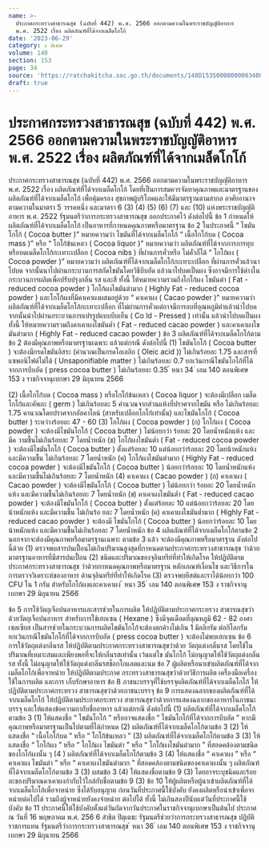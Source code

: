 ```yaml
---
name: >-
  ประกาศกระทรวงสาธารณสุข (ฉบับที่ 442) พ.ศ. 2566 ออกตามความในพระราชบัญญัติอาหาร
  พ.ศ. 2522 เรื่อง ผลิตภัณฑ์ที่ได้จากเมล็ดโกโก้
date: '2023-06-29'
category: ง พิเศษ
volume: 140
section: 153
page: 34
source: 'https://ratchakitcha.soc.go.th/documents/140D153S0000000003400.pdf'
draft: true
---
```


# ประกาศกระทรวงสาธารณสุข (ฉบับที่ 442) พ.ศ. 2566 ออกตามความในพระราชบัญญัติอาหาร พ.ศ. 2522 เรื่อง ผลิตภัณฑ์ที่ได้จากเมล็ดโกโก้

ประกาศกระทรวงสาธารณสุข (ฉบับที่ 442) พ.ศ. 2566 ออกตามความในพระราชบัญญัติอาหาร พ.ศ. 2522 เรื่อง ผลิตภัณฑ์ที่ได้จากเมล็ดโกโก้ โดยที่เป็นการสมควรจัดทาคุณภาพและมาตรฐานของผลิตภัณฑ์ที่ได้จากเมล็ดโกโก้ เพื่อคุ้มครอง สุขภาพผู้บริโภคและให้มีมาตรฐานตามสากล อาศัยอานาจตามความในมาตรา 5 วรรคหนึ่ง และมาตรา 6 (3) (4) (5) (6) (7) และ (10) แห่งพระราชบัญญัติอาหาร พ.ศ. 2522 รัฐมนตรีว่าการกระทรวงสาธารณสุข ออกประกาศไว้ ดังต่อไปนี้ ข้อ 1 กำหนดให้ผลิตภัณฑ์ที่ได้จากเมล็ดโกโก้ เป็นอาหารที่กาหนดคุณภาพหรือมาตรฐาน ข้อ 2 ในประกาศนี้ “ ไขมันโกโก้ ( Cocoa butter )” หมายความว่า ไขมันที่ได้จากเมล็ดโกโก้ “ เนื้อโกโก้บด ( Cocoa mass )” หรือ “ โกโก้ข้นเหลว ( Cocoa liquor )” หมายความว่า ผลิตภัณฑ์ที่ได้จากการการทุบหรือบดเมล็ดโกโก้กะเทาะเปลือก ( Cocoa nibs ) ที่ผ่านการคั่วหรือ ไม่คั่วก็ได้ “ โกโก้ผง ( Cocoa powder )” หมายความว่า ผลิตภัณฑ์ที่ได้จากเมล็ดโกโก้กะเทาะเปลือก ที่ผ่านการคั่วแล้วนาไปบด จากนั้นนาไปผ่านกระบวนการสกัดไขมันโดยวิธีบีบอัด แล้วนาไปบดเป็นผง ซึ่งอาจมีการใช้ด่างในกระบวนการผลิตเพื่อปรับปรุงกลิ่น รส และสี ทั้งนี้ ให้หมายความรวมถึงโกโก้ผง ไขมันต่า ( Fat - reduced cocoa powder ) โกโก้ผงไขมันต่ามาก ( Highly Fat - reduced cocoa powder ) และโกโก้ผงที่มีคาเคาผงผสมอยู่ด้วย “ คาเคาผง ( Cacao powder )” หมายความว่า ผลิตภัณฑ์ที่ได้จากเมล็ดโกโก้กะเทาะเปลือก ที่ไม่ผ่านการคั่วแต่อาจมีการอบที่อุณหภูมิต่าแล้วนำไปบด จากนั้นนำไปผ่านกระบวนการแปรรูปแบบบีบเย็น ( Co ld - Pressed ) เท่านั้น แล้วนำไปบดเป็นผง ทั้งนี้ ให้หมายความรวมถึงคาเคาผงไขมันต่ำ ( Fat - reduced cacao powder ) และคาเคาผงไขมันต่ามาก ( Highly Fat - reduced cacao powder ) ข้อ 3 ผลิตภัณฑ์ที่ได้จากเมล็ดโกโก้ตามข้อ 2 ต้องมีคุณภาพหรือมาตรฐานเฉพาะ แล้วแต่กรณี ดังต่อไปนี้ (1) ไขมันโกโก้ ( Cocoa butter ) จะต้องมีกรดไขมันอิสระ (คำนวณเป็นกรดโอเลอิก ( Oleic acid )) ไม่เกินร้อยละ 1.75 และสารที่แซพอนิไฟด์ไม่ได้ ( Unsaponifiable matter ) ไม่เกินร้อยละ 0.7 ยกเว้นกรณีไขมันโกโก้ที่ได้จากการบีบอัด ( press cocoa butter ) ไม่เกินร้อยละ 0.35 ้ หนา 34 ่ เลม 140 ตอนพิเศษ 153 ง ราชกิจจานุเบกษา 29 มิถุนายน 2566

(2) เนื้อโกโก้บด ( Cocoa mass ) หรือโกโก้ข้นเหลว ( Cocoa liquor ) จะต้องมีเปลือก เมล็ดโกโก้และคัพภะ ( germ ) ไม่เกินร้อยละ 5 คำนวณจากส่วนแห้งที่ปราศจากไขมัน หรือ ไม่เกินร้อยละ 1.75 คานวณโดยปราศจากอัลคาไลน์ (สาหรับเปลือกโกโก้เท่านั้น) และไขมันโกโก้ ( Cocoa butter ) ระหว่างร้อยละ 47 - 60 (3) โกโก้ผง ( Cocoa powder ) (ก) โกโก้ผง ( Cocoa powder ) จะต้องมีไขมันโกโก้ ( Cocoa butter ) ไม่น้อยกว่า ร้อยละ 20 โดยน้ำหนักแห้ง และมีค วามชื้นไม่เกินร้อยละ 7 โดยน้ำหนัก (ข) โกโก้ผงไขมันต่ำ ( Fat - reduced cocoa powder ) จะต้องมีไขมันโกโก้ ( Cocoa butter ) ตั้งแต่ร้อยละ 10 แต่น้อยกว่าร้อยละ 20 โดยน้าหนักแห้ง และมีความชื้น ไม่เกินร้อยละ 7 โดยน้ำหนัก (ค) โกโก้ผงไขมันต่ามาก ( Highly Fat - reduced cocoa powder ) จะต้องมีไขมันโกโก้ ( Cocoa butter ) น้อยกว่าร้อยละ 10 โดยน้ำหนักแห้ง และมีความชื้นไม่เกินร้อยละ 7 โดยน้ำหนัก (4) คาเคาผง ( Cacao powder ) (ก) คาเคาผง ( Cacao powder ) จะต้องมีไขมันโกโก้ ( Cocoa butter ) ไม่น้อยกว่า ร้อยละ 20 โดยน้ำหนักแห้ง และมีความชื้นไม่เกินร้อยละ 7 โดยน้ำหนัก (ข) คาเคาผงไขมันต่ำ ( Fat - reduced cacao powder ) จะต้องมีไขมันโกโก้ ( Cocoa butter ) ตั้งแต่ร้อยละ 10 แต่น้อยกว่าร้อยละ 20 โดยน้าหนักแห้ง และมีความชื้น ไม่เกินร้อ ยละ 7 โดยน้ำหนัก (ค) คาเคาผงไขมันต่ำมาก ( Highly Fat - reduced cacao powder ) จะต้องมี ไขมันโกโก้ ( Cocoa butter ) น้อยกว่าร้อยละ 10 โดยน้าหนักแห้ง และมีความชื้นไม่เกินร้อยละ 7 โดยน้ำหนัก ข้อ 4 ผลิตภัณฑ์ที่ได้จากเมล็ดโกโก้ตามข้อ 2 นอกจากจะต้องมีคุณภาพหรือมาตรฐานเฉพาะ ตามข้อ 3 แล้ว จะต้องมีคุณภาพหรือมาตรฐาน ดังต่อไปนี้ด้วย (1) ตรวจพบสารปนเปื้อนไม่เกินปริมาณสูงสุดที่กาหนดตามประกาศกระทรวงสาธารณสุข ว่าด้วยมาตรฐานอาหารที่มีสารปนเปื้อน (2) ชนิดและปริมาณของจุลินทรีย์ที่ทำให้เกิดโรค ให้ปฏิบัติตามประกาศกระทรวงสาธารณสุข ว่าด้วยกาหนดคุณภาพหรือมาตรฐาน หลักเกณฑ์เงื่อนไข และวิธีการในการตรวจวิเคราะห์ของอาหาร ด้านจุลินทรีย์ที่ทำให้เกิดโรค (3) ตรวจพบยีสต์และราได้น้อยกว่า 100 CFU ใน 1 กรัม สำหรับโกโก้ผงและคาเคาผง ้ หนา 35 ่ เลม 140 ตอนพิเศษ 153 ง ราชกิจจานุเบกษา 29 มิถุนายน 2566

ข้อ 5 การใช้วัตถุเจือปนอาหารและสารช่วยในการผลิต ให้ปฏิบัติตามประกาศกระทรวง สาธารณสุขว่าด้วยวัตถุเจือปนอาหาร สำหรับการใช้เฮกเซน ( Hexane ) ซึ่งมีจุดเดือดที่อุณหภูมิ 62 - 82 องศาเซลเซียส เป็นสารช่วยในกระบวนการผลิตไขมันโกโก้จะต้องตกค้างไม่เกิน 1 มิลลิกรัม ต่อกิโลกรัม ยกเว้นกรณีไขมันโกโก้ที่ได้จากการบีบอัด ( press cocoa butter ) จะต้องไม่พบเฮกเซน ข้อ 6 การใช้วัตถุแต่งกลิ่นรส ให้ปฏิบัติตามประกาศกระทรวงสาธารณสุขว่าด้วย วัตถุแต่งกลิ่นรส โดยใช้ในปริมาณที่เหมาะสมและเพียงพอที่จะให้กลิ่นรสเท่านั้น เว้นแต่ไข มันโกโก้ ไม่อนุญาตให้ใช้วัตถุแต่งกลิ่นรส ทั้งนี้ ไม่อนุญาตให้ใช้วัตถุแต่งกลิ่นรสช็อกโกแลตและนม ข้อ 7 ผู้ผลิตหรือนาเขำผลิตภัณฑ์ที่ได้จากเมล็ดโกโก้เพื่อจาหน่าย ให้ปฏิบัติตามประกาศ กระทรวงสาธารณสุขว่าด้วยวิธีการผลิต เครื่องมือเครื่องใช้ในการผลิต และการ เก็บรักษาอาหาร ข้อ 8 ภาชนะบรรจุที่ใช้บรรจุผลิตภัณฑ์ที่ได้จากเมล็ดโกโก้ ให้ปฏิบัติตามประกาศกระทรวง สาธารณสุขว่าด้วยภาชนะบรรจุ ข้อ 9 การแสดงฉลากของผลิตภัณฑ์ที่ได้จากเมล็ดโกโก้ ให้ปฏิบัติตามประกาศกระทรวง สาธารณสุขว่าด้วยการแสดงฉลากของอาหารในภาชนะบรรจุ และให้แสดงข้อความกากับชื่ออาหาร แล้วแต่กรณี ดังต่อไปนี้ (1) ผลิตภัณฑ์ที่ได้จากเมล็ดโกโก้ตามข้อ 3 (1) ให้แสดงชื่อ “ ไขมันโกโก้ ” หรืออาจแสดงชื่อ “ ไขมันโกโก้ที่ได้จากการบีบอัด ” หากมีคุณภาพหรือมาตรฐานเป็นไปตามที่ได้กำหนด (2) ผลิตภัณฑ์ที่ได้จากเมล็ดโกโก้ตามข้อ 3 (2) ให้แสดงชื่อ “ เนื้อโกโก้บด ” หรือ “ โกโก้ข้นเหลว ” (3) ผลิตภัณฑ์ที่ได้จากเมล็ดโกโก้ตามข้อ 3 (3) ให้แสดงชื่อ “ โกโก้ผง ” หรือ “ โกโก้ผง ไขมันต่า ” หรือ “ โกโก้ผงไขมันต่ามาก ” ที่สอดคล้องตามชนิดของโกโก้ผงนั้น ๆ (4 ) ผลิตภัณฑ์ที่ได้จากเมล็ดโกโก้ตามข้อ 3 (4) ให้แสดงชื่อ “ คาเคาผง ” หรือ “ คาเคาผง ไขมันต่า ” หรือ “ คาเคาผงไขมันต่ามาก ” ที่สอดคล้องตามชนิดของคาเคาผงนั้น ๆ ผลิตภัณฑ์ที่ได้จากเมล็ดโกโก้ตามข้อ 3 (3) ผสมข้อ 3 (4) ให้แสดงชื่อตามข้อ 9 (3) โดยอาจระบุชนิดและร้อยละของปริมาณคาเคาผงกำกับไว้ใกล้กับชื่อตามข้อ 9 (3) ข้อ 10 ให้ผู้ผลิตหรือผู้นาเข้าผลิตภัณฑ์ที่ได้จากเมล็ดโกโก้เพื่อจาหน่าย ซึ่งได้รับอนุญาต ก่อนวันที่ประกาศนี้ใช้บังคับ ยังคงผลิตหรือนำเข้าเพื่อจาหน่ายต่อไปได้ รวมถึงผู้จาหน่ายยังคงจำหน่าย ต่อไปได้ ทั้งนี้ ไม่เกินสองปีนับแต่วันที่ประกาศนี้ใช้บังคับ ข้อ 11 ประกาศนี้ให้ใช้บังคับตั้งแต่วันถัดจากวันประกาศในราชกิจจานุเบกษาเป็นต้นไป ประกาศ ณ วันที่ 16 พฤษภาคม พ.ศ. 256 6 สำธิต ปิตุเตชะ รัฐมนตรีช่วยว่าการกระทรวงสาธารณสุข ปฏิบัติราชการแทน รัฐมนตรีว่าการกระทรวงสาธารณสุข ้ หนา 36 ่ เลม 140 ตอนพิเศษ 153 ง ราชกิจจานุเบกษา 29 มิถุนายน 2566
